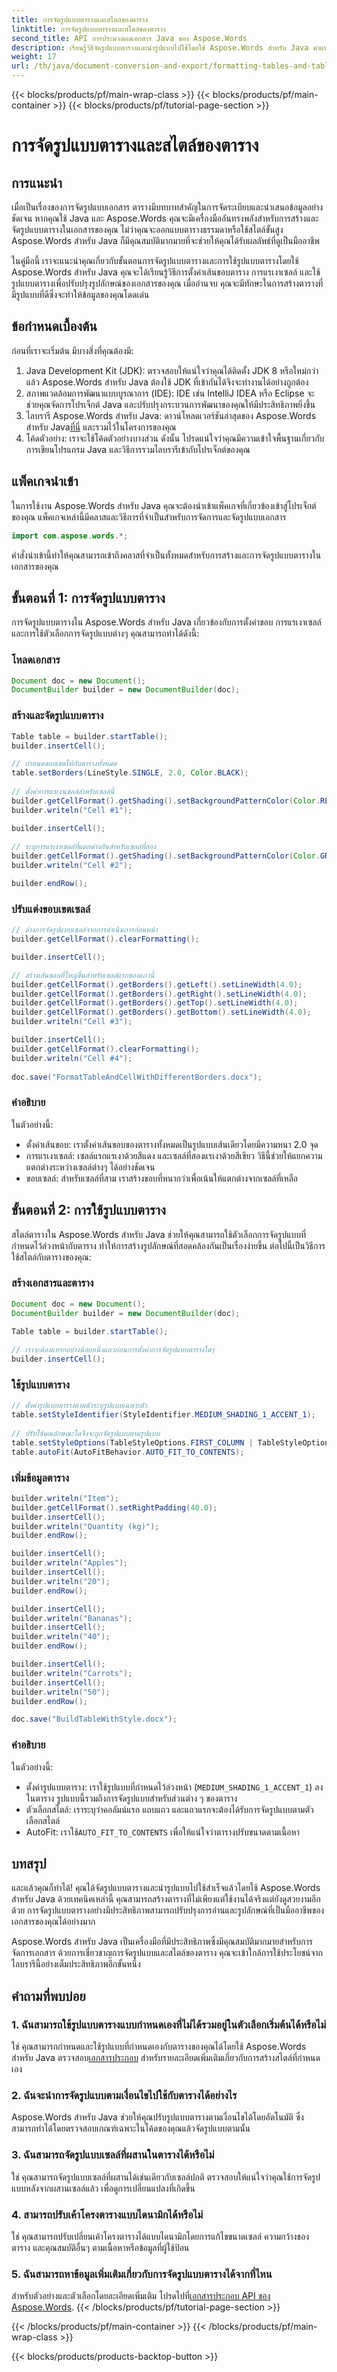 ```yaml
---
title: การจัดรูปแบบตารางและสไตล์ของตาราง
linktitle: การจัดรูปแบบตารางและสไตล์ของตาราง
second_title: API การประมวลผลเอกสาร Java ของ Aspose.Words
description: เรียนรู้วิธีจัดรูปแบบตารางและนำรูปแบบไปใช้โดยใช้ Aspose.Words สำหรับ Java คำแนะนำทีละขั้นตอนนี้ครอบคลุมถึงการตั้งค่าขอบ การแรเงาเซลล์ และการนำรูปแบบตารางไปใช้
weight: 17
url: /th/java/document-conversion-and-export/formatting-tables-and-table-styles/
---
```


{{< blocks/products/pf/main-wrap-class >}}
{{< blocks/products/pf/main-container >}}
{{< blocks/products/pf/tutorial-page-section >}}

# การจัดรูปแบบตารางและสไตล์ของตาราง


## การแนะนำ

เมื่อเป็นเรื่องของการจัดรูปแบบเอกสาร ตารางมีบทบาทสำคัญในการจัดระเบียบและนำเสนอข้อมูลอย่างชัดเจน หากคุณใช้ Java และ Aspose.Words คุณจะมีเครื่องมืออันทรงพลังสำหรับการสร้างและจัดรูปแบบตารางในเอกสารของคุณ ไม่ว่าคุณจะออกแบบตารางธรรมดาหรือใช้สไตล์ขั้นสูง Aspose.Words สำหรับ Java ก็มีคุณสมบัติมากมายที่จะช่วยให้คุณได้รับผลลัพธ์ที่ดูเป็นมืออาชีพ

ในคู่มือนี้ เราจะแนะนำคุณเกี่ยวกับขั้นตอนการจัดรูปแบบตารางและการใช้รูปแบบตารางโดยใช้ Aspose.Words สำหรับ Java คุณจะได้เรียนรู้วิธีการตั้งค่าเส้นขอบตาราง การแรเงาเซลล์ และใช้รูปแบบตารางเพื่อปรับปรุงรูปลักษณ์ของเอกสารของคุณ เมื่ออ่านจบ คุณจะมีทักษะในการสร้างตารางที่มีรูปแบบที่ดีซึ่งจะทำให้ข้อมูลของคุณโดดเด่น

## ข้อกำหนดเบื้องต้น

ก่อนที่เราจะเริ่มต้น มีบางสิ่งที่คุณต้องมี:

1. Java Development Kit (JDK): ตรวจสอบให้แน่ใจว่าคุณได้ติดตั้ง JDK 8 หรือใหม่กว่าแล้ว Aspose.Words สำหรับ Java ต้องใช้ JDK ที่เข้ากันได้จึงจะทำงานได้อย่างถูกต้อง
2. สภาพแวดล้อมการพัฒนาแบบบูรณาการ (IDE): IDE เช่น IntelliJ IDEA หรือ Eclipse จะช่วยคุณจัดการโปรเจ็กต์ Java และปรับปรุงกระบวนการพัฒนาของคุณให้มีประสิทธิภาพยิ่งขึ้น
3.  ไลบรารี Aspose.Words สำหรับ Java: ดาวน์โหลดเวอร์ชันล่าสุดของ Aspose.Words สำหรับ Java[ที่นี่](https://releases.aspose.com/words/java/) และรวมไว้ในโครงการของคุณ
4. โค้ดตัวอย่าง: เราจะใช้โค้ดตัวอย่างบางส่วน ดังนั้น โปรดแน่ใจว่าคุณมีความเข้าใจพื้นฐานเกี่ยวกับการเขียนโปรแกรม Java และวิธีการรวมไลบรารีเข้ากับโปรเจ็กต์ของคุณ

## แพ็คเกจนำเข้า

ในการใช้งาน Aspose.Words สำหรับ Java คุณจะต้องนำเข้าแพ็คเกจที่เกี่ยวข้องเข้าสู่โปรเจ็กต์ของคุณ แพ็คเกจเหล่านี้มีคลาสและวิธีการที่จำเป็นสำหรับการจัดการและจัดรูปแบบเอกสาร

```java
import com.aspose.words.*;
```

คำสั่งนำเข้านี้ทำให้คุณสามารถเข้าถึงคลาสที่จำเป็นทั้งหมดสำหรับการสร้างและการจัดรูปแบบตารางในเอกสารของคุณ

## ขั้นตอนที่ 1: การจัดรูปแบบตาราง

การจัดรูปแบบตารางใน Aspose.Words สำหรับ Java เกี่ยวข้องกับการตั้งค่าขอบ การแรเงาเซลล์ และการใช้ตัวเลือกการจัดรูปแบบต่างๆ คุณสามารถทำได้ดังนี้:

### โหลดเอกสาร

```java
Document doc = new Document();
DocumentBuilder builder = new DocumentBuilder(doc);
```

### สร้างและจัดรูปแบบตาราง

```java
Table table = builder.startTable();
builder.insertCell();

// กำหนดขอบเขตให้กับตารางทั้งหมด
table.setBorders(LineStyle.SINGLE, 2.0, Color.BLACK);
        
// ตั้งค่าการแรเงาเซลล์สำหรับเซลล์นี้
builder.getCellFormat().getShading().setBackgroundPatternColor(Color.RED);
builder.writeln("Cell #1");

builder.insertCell();
        
// ระบุการแรเงาเซลล์ที่แตกต่างกันสำหรับเซลล์ที่สอง
builder.getCellFormat().getShading().setBackgroundPatternColor(Color.GREEN);
builder.writeln("Cell #2");

builder.endRow();
```

### ปรับแต่งขอบเขตเซลล์

```java
// ล้างการจัดรูปแบบเซลล์จากการดำเนินการก่อนหน้า
builder.getCellFormat().clearFormatting();

builder.insertCell();

// สร้างเส้นขอบที่ใหญ่ขึ้นสำหรับเซลล์แรกของแถวนี้
builder.getCellFormat().getBorders().getLeft().setLineWidth(4.0);
builder.getCellFormat().getBorders().getRight().setLineWidth(4.0);
builder.getCellFormat().getBorders().getTop().setLineWidth(4.0);
builder.getCellFormat().getBorders().getBottom().setLineWidth(4.0);
builder.writeln("Cell #3");

builder.insertCell();
builder.getCellFormat().clearFormatting();
builder.writeln("Cell #4");
        
doc.save("FormatTableAndCellWithDifferentBorders.docx");
```

### คำอธิบาย

ในตัวอย่างนี้:
- ตั้งค่าเส้นขอบ: เราตั้งค่าเส้นขอบของตารางทั้งหมดเป็นรูปแบบเส้นเดียวโดยมีความหนา 2.0 จุด
- การแรเงาเซลล์: เซลล์แรกแรเงาด้วยสีแดง และเซลล์ที่สองแรเงาด้วยสีเขียว วิธีนี้ช่วยให้แยกความแตกต่างระหว่างเซลล์ต่างๆ ได้อย่างชัดเจน
- ขอบเซลล์: สำหรับเซลล์ที่สาม เราสร้างขอบที่หนากว่าเพื่อเน้นให้แตกต่างจากเซลล์ที่เหลือ

## ขั้นตอนที่ 2: การใช้รูปแบบตาราง

สไตล์ตารางใน Aspose.Words สำหรับ Java ช่วยให้คุณสามารถใช้ตัวเลือกการจัดรูปแบบที่กำหนดไว้ล่วงหน้ากับตาราง ทำให้การสร้างรูปลักษณ์ที่สอดคล้องกันเป็นเรื่องง่ายขึ้น ต่อไปนี้เป็นวิธีการใช้สไตล์กับตารางของคุณ:

### สร้างเอกสารและตาราง

```java
Document doc = new Document();
DocumentBuilder builder = new DocumentBuilder(doc);

Table table = builder.startTable();
        
// เราจะต้องแทรกอย่างน้อยหนึ่งแถวก่อนการตั้งค่าการจัดรูปแบบตารางใดๆ
builder.insertCell();
```

### ใช้รูปแบบตาราง

```java
// ตั้งค่ารูปแบบตารางตามตัวระบุรูปแบบเฉพาะตัว
table.setStyleIdentifier(StyleIdentifier.MEDIUM_SHADING_1_ACCENT_1);
        
// ปรับใช้คุณลักษณะใดจึงจะถูกจัดรูปแบบตามรูปแบบ
table.setStyleOptions(TableStyleOptions.FIRST_COLUMN | TableStyleOptions.ROW_BANDS | TableStyleOptions.FIRST_ROW);
table.autoFit(AutoFitBehavior.AUTO_FIT_TO_CONTENTS);
```

### เพิ่มข้อมูลตาราง

```java
builder.writeln("Item");
builder.getCellFormat().setRightPadding(40.0);
builder.insertCell();
builder.writeln("Quantity (kg)");
builder.endRow();

builder.insertCell();
builder.writeln("Apples");
builder.insertCell();
builder.writeln("20");
builder.endRow();

builder.insertCell();
builder.writeln("Bananas");
builder.insertCell();
builder.writeln("40");
builder.endRow();

builder.insertCell();
builder.writeln("Carrots");
builder.insertCell();
builder.writeln("50");
builder.endRow();

doc.save("BuildTableWithStyle.docx");
```

### คำอธิบาย

ในตัวอย่างนี้:
- ตั้งค่ารูปแบบตาราง: เราใช้รูปแบบที่กำหนดไว้ล่วงหน้า (`MEDIUM_SHADING_1_ACCENT_1`) ลงในตาราง รูปแบบนี้รวมถึงการจัดรูปแบบสำหรับส่วนต่าง ๆ ของตาราง
- ตัวเลือกสไตล์: เราระบุว่าคอลัมน์แรก แถบแถว และแถวแรกจะต้องได้รับการจัดรูปแบบตามตัวเลือกสไตล์
-  AutoFit: เราใช้`AUTO_FIT_TO_CONTENTS` เพื่อให้แน่ใจว่าตารางปรับขนาดตามเนื้อหา

## บทสรุป

และแล้วคุณก็ทำได้! คุณได้จัดรูปแบบตารางและนำรูปแบบไปใช้สำเร็จแล้วโดยใช้ Aspose.Words สำหรับ Java ด้วยเทคนิคเหล่านี้ คุณสามารถสร้างตารางที่ไม่เพียงแต่ใช้งานได้จริงแต่ยังดูสวยงามอีกด้วย การจัดรูปแบบตารางอย่างมีประสิทธิภาพสามารถปรับปรุงการอ่านและรูปลักษณ์ที่เป็นมืออาชีพของเอกสารของคุณได้อย่างมาก

Aspose.Words สำหรับ Java เป็นเครื่องมือที่มีประสิทธิภาพซึ่งมีคุณสมบัติมากมายสำหรับการจัดการเอกสาร ด้วยการเชี่ยวชาญการจัดรูปแบบและสไตล์ของตาราง คุณจะเข้าใกล้การใช้ประโยชน์จากไลบรารีนี้อย่างเต็มประสิทธิภาพอีกขั้นหนึ่ง

## คำถามที่พบบ่อย

### 1. ฉันสามารถใช้รูปแบบตารางแบบกำหนดเองที่ไม่ได้รวมอยู่ในตัวเลือกเริ่มต้นได้หรือไม่

 ใช่ คุณสามารถกำหนดและใช้รูปแบบที่กำหนดเองกับตารางของคุณได้โดยใช้ Aspose.Words สำหรับ Java ตรวจสอบ[เอกสารประกอบ](https://reference.aspose.com/words/java/) สำหรับรายละเอียดเพิ่มเติมเกี่ยวกับการสร้างสไตล์ที่กำหนดเอง

### 2. ฉันจะนำการจัดรูปแบบตามเงื่อนไขไปใช้กับตารางได้อย่างไร

Aspose.Words สำหรับ Java ช่วยให้คุณปรับรูปแบบตารางตามเงื่อนไขได้โดยอัตโนมัติ ซึ่งสามารถทำได้โดยตรวจสอบเกณฑ์เฉพาะในโค้ดของคุณแล้วจัดรูปแบบตามนั้น

### 3. ฉันสามารถจัดรูปแบบเซลล์ที่ผสานในตารางได้หรือไม่

ใช่ คุณสามารถจัดรูปแบบเซลล์ที่ผสานได้เช่นเดียวกับเซลล์ปกติ ตรวจสอบให้แน่ใจว่าคุณใช้การจัดรูปแบบหลังจากผสานเซลล์แล้ว เพื่อดูการเปลี่ยนแปลงที่เกิดขึ้น

### 4. สามารถปรับเค้าโครงตารางแบบไดนามิกได้หรือไม่

ใช่ คุณสามารถปรับเปลี่ยนเค้าโครงตารางได้แบบไดนามิกโดยการแก้ไขขนาดเซลล์ ความกว้างของตาราง และคุณสมบัติอื่นๆ ตามเนื้อหาหรือข้อมูลที่ผู้ใช้ป้อน

### 5. ฉันสามารถหาข้อมูลเพิ่มเติมเกี่ยวกับการจัดรูปแบบตารางได้จากที่ไหน

 สำหรับตัวอย่างและตัวเลือกโดยละเอียดเพิ่มเติม โปรดไปที่[เอกสารประกอบ API ของ Aspose.Words](https://reference.aspose.com/words/java/).
{{< /blocks/products/pf/tutorial-page-section >}}

{{< /blocks/products/pf/main-container >}}
{{< /blocks/products/pf/main-wrap-class >}}

{{< blocks/products/products-backtop-button >}}
